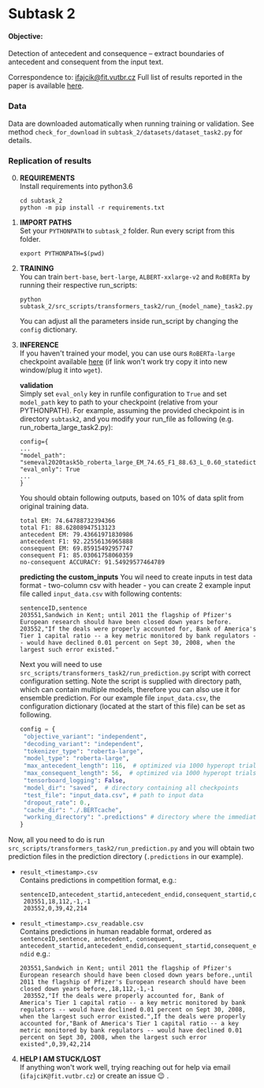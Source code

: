 # Subtask 2

#### Objective:

Detection of antecedent and consequence – extract boundaries of antecedent and consequent from the input text.

Correspondence to: ifajcik@fit.vutbr.cz Full list of results reported in the paper is
available [here](https://docs.google.com/spreadsheets/d/1msV2PqCM4OgiYQHvayuEcby5IpSGDM9OH2nHg8_QwlU/edit?usp=sharing).

### Data

Data are downloaded automatically when running training or validation. See method `check_for_download`
in `subtask_2/datasets/dataset_task2.py` for details.

### Replication of results

0. __REQUIREMENTS__  
   Install requirements into python3.6
   ```
   cd subtask_2
   python -m pip install -r requirements.txt
   ```
1. __IMPORT PATHS__  
   Set your `PYTHONPATH` to `subtask_2` folder. Run every script from this folder.
   ```
   export PYTHONPATH=$(pwd)
   ```
2. __TRAINING__  
   You can train `bert-base`, `bert-large`, `ALBERT-xxlarge-v2` and `RoBERTa` by running their respective run_scripts:
   ```
   python  subtask_2/src_scripts/transformers_task2/run_{model_name}_task2.py
   ```

   You can adjust all the parameters inside run_script by changing the `config` dictionary.

3. __INFERENCE__    
     If you haven't trained your model, you can use ours `RoBERTa-large` 
     checkpoint available [here](http://www.stud.fit.vutbr.cz/~ifajcik/semeval2020/task5/semeval2020task5b_roberta_large_EM_74.65_F1_88.63_L_0.60_statedict.pt) (if link won't work try copy it into new window/plug it into `wget`).
   
   __validation__  
   Simply set `eval_only` key in runfile configuration to `True` and set `model_path` key  to path to your checkpoint (relative from your PYTHONPATH). For example, assuming the provided checkpoint is in directory `subtask2`, and you modify your run_file as following (e.g. run_roberta_large_task2.py):
   ```
   config={
   ...
   "model_path": "semeval2020task5b_roberta_large_EM_74.65_F1_88.63_L_0.60_statedict.pt",
   "eval_only": True
   ...
   }
   ```
   You should obtain following outputs, based on 10% of data split from original training data.
   ```
   total EM: 74.64788732394366
   total F1: 88.62808947513123
   antecedent EM: 79.43661971830986
   antecedent F1: 92.22556136965888
   consequent EM: 69.85915492957747
   consequent F1: 85.03061758060359
   no-consequent ACCURACY: 91.54929577464789
   ```
   
   __predicting the custom_inputs__
   You wil need to create inputs in test data format - two-column csv with header - you can create 2 example input file called `input_data.csv` with following contents:
   ```
   sentenceID,sentence
   203551,Sandwich in Kent; until 2011 the flagship of Pfizer's European research should have been closed down years before.
   203552,"If the deals were properly accounted for, Bank of America's Tier 1 capital ratio -- a key metric monitored by bank regulators -- would have declined 0.01 percent on Sept 30, 2008, when the largest such error existed."
   ```
   Next you will need to use `src_scripts/transformers_task2/run_prediction.py` script with correct configuration setting. Note the script is supplied with directory path, which can contain multiple models, therefore you can also use it for ensemble prediction. For our example file `input_data.csv`, the configuration dictionary (located at the start of this file) can be set as following.
   ```python
   config = {
    "objective_variant": "independent", 
    "decoding_variant": "independent",
    "tokenizer_type": "roberta-large", 
    "model_type": "roberta-large",
    "max_antecedent_length": 116,  # optimized via 1000 hyperopt trials
    "max_consequent_length": 56,  # optimized via 1000 hyperopt trials
    "tensorboard_logging": False,
    "model_dir": "saved",  # directory containing all checkpoints
    "test_file": "input_data.csv", # path to input data
    "dropout_rate": 0.,
    "cache_dir": "./.BERTcache",
    "working_directory": ".predictions" # directory where the immediate predictions and final prediction will be saved
   }
   ```
Now, all you need to do is run `src_scripts/transformers_task2/run_prediction.py` and you will obtain two prediction files in the prediction directory (`.predictions` in our example). 
* `result_<timestamp>.csv`  
  Contains predictions in competition format, e.g.:
  ```
  sentenceID,antecedent_startid,antecedent_endid,consequent_startid,consequent_endid
   203551,18,112,-1,-1
   203552,0,39,42,214
  ```
* `result_<timestamp>.csv_readable.csv`  
  Contains predictions in human readable format, ordered as `sentenceID,sentence, antecedent, consequent, antecedent_startid,antecedent_endid,consequent_startid,consequent_endid` e.g.:
  ```
  203551,Sandwich in Kent; until 2011 the flagship of Pfizer's European research should have been closed down years before.,until 2011 the flagship of Pfizer's European research should have been closed down years before,,18,112,-1,-1
   203552,"If the deals were properly accounted for, Bank of America's Tier 1 capital ratio -- a key metric monitored by bank regulators -- would have declined 0.01 percent on Sept 30, 2008, when the largest such error existed.",If the deals were properly accounted for,"Bank of America's Tier 1 capital ratio -- a key metric monitored by bank regulators -- would have declined 0.01 percent on Sept 30, 2008, when the largest such error existed",0,39,42,214
   ```

4. __HELP I AM STUCK/LOST__  
If anything won't work well, trying reaching out for help via email (`ifajciK@fit.vutbr.cz`) or create an issue :wink: .
